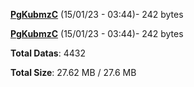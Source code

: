 [**PgKubmzC**](/data/PgKubmzC.txt) (15/01/23 - 03:44)- 242 bytes

[**PgKubmzC**](/data/PgKubmzC.txt) (15/01/23 - 03:44)- 242 bytes

**Total Datas**: 4432

**Total Size**: 27.62 MB / 27.6 MB